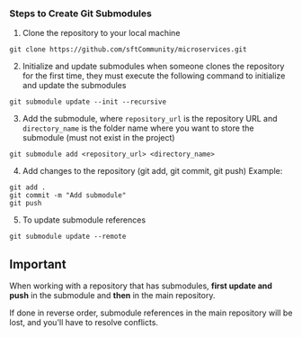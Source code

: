 ### Steps to Create Git Submodules

1. Clone the repository to your local machine
```
git clone https://github.com/sftCommunity/microservices.git
```
2. Initialize and update submodules when someone clones the repository for the first time, they must execute the following command to initialize and update the submodules
```
git submodule update --init --recursive
```
3. Add the submodule, where `repository_url` is the repository URL and `directory_name` is the folder name where you want to store the submodule (must not exist in the project)
```
git submodule add <repository_url> <directory_name>
```
4. Add changes to the repository (git add, git commit, git push)
Example:
```
git add .
git commit -m "Add submodule"
git push
```
5. To update submodule references
```
git submodule update --remote
```

## Important
When working with a repository that has submodules, **first update and push** in the submodule and **then** in the main repository.

If done in reverse order, submodule references in the main repository will be lost, and you'll have to resolve conflicts.

